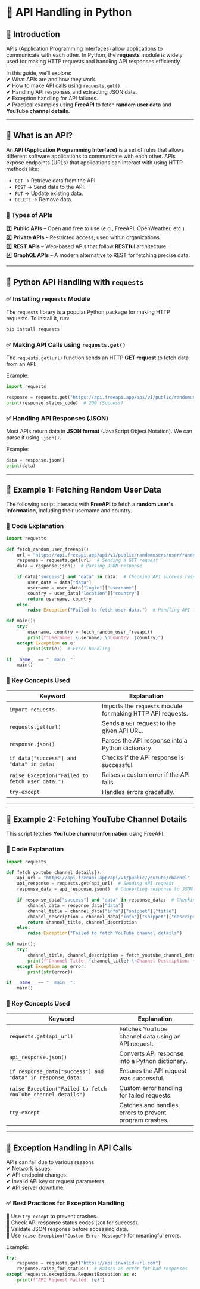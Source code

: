 # 📌 API Handling in Python  

## 🚀 Introduction  
APIs (Application Programming Interfaces) allow applications to communicate with each other. In Python, the **requests** module is widely used for making HTTP requests and handling API responses efficiently.  

In this guide, we’ll explore:  
✔ What APIs are and how they work.  
✔ How to make API calls using `requests.get()`.  
✔ Handling API responses and extracting JSON data.  
✔ Exception handling for API failures.  
✔ Practical examples using **FreeAPI** to fetch **random user data** and **YouTube channel details**.  

---

## 🔹 What is an API?  
An **API (Application Programming Interface)** is a set of rules that allows different software applications to communicate with each other. APIs expose endpoints (URLs) that applications can interact with using HTTP methods like:  

- `GET` → Retrieve data from the API.  
- `POST` → Send data to the API.  
- `PUT` → Update existing data.  
- `DELETE` → Remove data.  

### 📌 Types of APIs  
1️⃣ **Public APIs** – Open and free to use (e.g., FreeAPI, OpenWeather, etc.).  
2️⃣ **Private APIs** – Restricted access, used within organizations.  
3️⃣ **REST APIs** – Web-based APIs that follow **RESTful** architecture.  
4️⃣ **GraphQL APIs** – A modern alternative to REST for fetching precise data.  

---

## 🔹 Python API Handling with `requests`  

### ✅ Installing `requests` Module  
The `requests` library is a popular Python package for making HTTP requests. To install it, run:  
```bash
pip install requests
```

### ✅ Making API Calls using `requests.get()`  
The `requests.get(url)` function sends an HTTP **GET request** to fetch data from an API.  

Example:  
```python
import requests  

response = requests.get("https://api.freeapi.app/api/v1/public/randomusers/user/random")  
print(response.status_code)  # 200 (Success)
```

### ✅ Handling API Responses (JSON)  
Most APIs return data in **JSON format** (JavaScript Object Notation). We can parse it using `.json()`.  

Example:  
```python
data = response.json()  
print(data)  
```

---

## 🔹 Example 1: Fetching Random User Data  

The following script interacts with **FreeAPI** to fetch a **random user's information**, including their username and country.  

### 📝 Code Explanation  
```python
import requests  

def fetch_random_user_freeapi():  
    url = "https://api.freeapi.app/api/v1/public/randomusers/user/random"  # API endpoint  
    response = requests.get(url)  # Sending a GET request  
    data = response.json()  # Parsing JSON response  

    if data["success"] and "data" in data:  # Checking API success response  
        user_data = data["data"]  
        username = user_data["login"]["username"]  
        country = user_data["location"]["country"]  
        return username, country  
    else:  
        raise Exception("Failed to fetch user data.")  # Handling API failure  

def main():  
    try:  
        username, country = fetch_random_user_freeapi()  
        print(f"Username: {username} \nCountry: {country}")  
    except Exception as e:  
        print(str(e))  # Error handling  

if __name__ == "__main__":  
    main()
```

### 🔹 Key Concepts Used  
| **Keyword** | **Explanation** |  
|------------|----------------|  
| `import requests` | Imports the `requests` module for making HTTP API requests. |  
| `requests.get(url)` | Sends a `GET` request to the given API URL. |  
| `response.json()` | Parses the API response into a Python dictionary. |  
| `if data["success"] and "data" in data:` | Checks if the API response is successful. |  
| `raise Exception("Failed to fetch user data.")` | Raises a custom error if the API fails. |  
| `try-except` | Handles errors gracefully. |  

---

## 🔹 Example 2: Fetching YouTube Channel Details  

This script fetches **YouTube channel information** using FreeAPI.  

### 📝 Code Explanation  
```python
import requests  

def fetch_youtube_channel_details():  
    api_url = "https://api.freeapi.app/api/v1/public/youtube/channel"  
    api_response = requests.get(api_url)  # Sending API request  
    response_data = api_response.json()  # Converting response to JSON  

    if response_data["success"] and "data" in response_data:  # Checking success  
        channel_data = response_data["data"]  
        channel_title = channel_data["info"]["snippet"]["title"]  
        channel_description = channel_data["info"]["snippet"]["description"]  
        return channel_title, channel_description  
    else:  
        raise Exception("Failed to fetch YouTube channel details")  

def main():  
    try:  
        channel_title, channel_description = fetch_youtube_channel_details()  
        print(f"Channel Title: {channel_title} \nChannel Description: {channel_description}")  
    except Exception as error:  
        print(str(error))  

if __name__ == "__main__":  
    main()
```

### 🔹 Key Concepts Used  
| **Keyword** | **Explanation** |  
|------------|----------------|  
| `requests.get(api_url)` | Fetches YouTube channel data using an API request. |  
| `api_response.json()` | Converts API response into a Python dictionary. |  
| `if response_data["success"] and "data" in response_data:` | Ensures the API request was successful. |  
| `raise Exception("Failed to fetch YouTube channel details")` | Custom error handling for failed requests. |  
| `try-except` | Catches and handles errors to prevent program crashes. |  

---

## 🔹 Exception Handling in API Calls  

APIs can fail due to various reasons:  
✔ Network issues.  
✔ API endpoint changes.  
✔ Invalid API key or request parameters.  
✔ API server downtime.  

### ✅ Best Practices for Exception Handling  
🔹 Use `try-except` to prevent crashes.  
🔹 Check API response status codes (`200` for success).  
🔹 Validate JSON response before accessing data.  
🔹 Use `raise Exception("Custom Error Message")` for meaningful errors.  

Example:  
```python
try:  
    response = requests.get("https://api.invalid-url.com")  
    response.raise_for_status()  # Raises an error for bad responses  
except requests.exceptions.RequestException as e:  
    print(f"API Request Failed: {e}")  
```